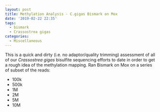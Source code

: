 ```yaml
---
layout: post
title: Methylation Analysis - C.gigas Bismark on Mox
date: '2019-02-22 22:35'
tags:
  - bismark
  - Crassostrea gigas
categories:
  - Miscellaneous
---
```

This is a quick and dirty (i.e. no adaptor/quality trimming) assessment of all of our _Crassostrea gigas_ bisulfite sequencing efforts to date in order to get a rough idea of the methylation mapping. Ran Bismark on Mox on a series of subset of the reads:

- 100k
- 500k
- 1M
- 2M
- 5M
- 10M

<pre><code>

</code></pre>
